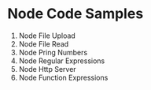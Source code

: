 # Node Code Samples

1. Node File Upload
2. Node File Read
3. Node Pring Numbers
4. Node Regular Expressions
5. Node Http Server
6. Node Function Expressions

